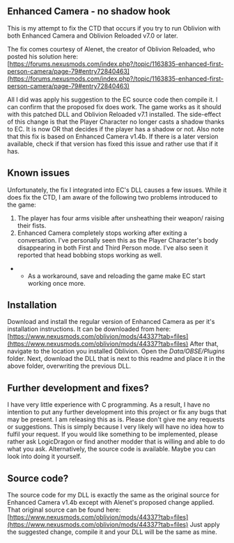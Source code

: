## Enhanced Camera - no shadow hook
This is my attempt to fix the CTD that occurs if you try to run Oblivion with both Enhanced Camera and Oblivion Reloaded v7.0 or later. 

The fix comes courtesy of Alenet, the creator of Oblivion Reloaded, who posted his solution here: [https://forums.nexusmods.com/index.php?/topic/1163835-enhanced-first-person-camera/page-79#entry72840463](https://forums.nexusmods.com/index.php?/topic/1163835-enhanced-first-person-camera/page-79#entry72840463)

All I did was apply his suggestion to the EC source code then compile it. I can confirm that the proposed fix does work. The game works as it should with this patched DLL and Oblivion Reloaded v7.1 installed. The side-effect of this change is that the Player Character no longer casts a shadow thanks to EC. It is now OR that decides if the player has a shadow or not. Also note that this fix is based on Enhanced Camera v1.4b. If there is a later version available, check if that version has fixed this issue and rather use that if it has.

## Known issues
Unfortunately, the fix I integrated into EC's DLL causes a few issues. While it does fix the CTD, I am aware of the following two problems introduced to the game:
1. The player has four arms visible after unsheathing their weapon/ raising their fists.
2. Enhanced Camera completely stops working after exiting a conversation. I've personally seen this as the Player Character's body disappearing in both First and Third Person mode. I've also seen it reported that head bobbing stops working as well. 
* * As a workaround, save and reloading the game make EC start working once more.

## Installation
Download and install the regular version of Enhanced Camera as per it's installation instructions. It can be downloaded from here: [https://www.nexusmods.com/oblivion/mods/44337?tab=files](https://www.nexusmods.com/oblivion/mods/44337?tab=files)
After that, navigate to the location you installed Oblivion. Open the *Data/OBSE/Plugins* folder. Next, download the DLL that is next to this readme and place it in the above folder, overwriting the previous DLL.

## Further development and fixes?
I have very little experience with C programming. As a result, I have no intention to put any further development into this project or fix any bugs that may be present. I am releasing this as is. Please don't give me any requests or suggestions. This is simply because I very likely will have no idea how to fulfil your request. If you would like something to be implemented, please rather ask LogicDragon or find another modder that is willing and able to do what you ask. Alternatively, the source code is available. Maybe you can look into doing it yourself.

## Source code?
The source code for my DLL is exactly the same as the original source for Enhanced Camera v1.4b except with Alenet's proposed change applied. That original source can be found here: [https://www.nexusmods.com/oblivion/mods/44337?tab=files](https://www.nexusmods.com/oblivion/mods/44337?tab=files)
Just apply the suggested change, compile it and your DLL will be the same as mine.
